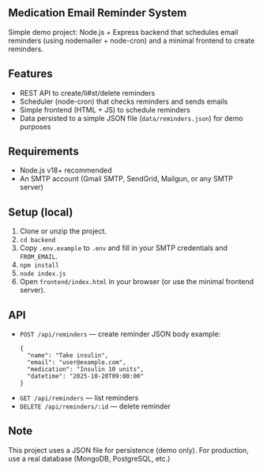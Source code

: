 ## Medication Email Reminder System

Simple demo project: Node.js + Express backend that schedules email reminders (using nodemailer + node-cron)
and a minimal frontend to create reminders.

## Features
- REST API to create/li#st/delete reminders
- Scheduler (node-cron) that checks reminders and sends emails
- Simple frontend (HTML + JS) to schedule reminders
- Data persisted to a simple JSON file (`data/reminders.json`) for demo purposes

## Requirements
- Node.js v18+ recommended
- An SMTP account (Gmail SMTP, SendGrid, Mailgun, or any SMTP server)

## Setup (local)
1. Clone or unzip the project.
2. `cd backend`
3. Copy `.env.example` to `.env` and fill in your SMTP credentials and `FROM_EMAIL`.
4. `npm install`
5. `node index.js`
6. Open `frontend/index.html` in your browser (or use the minimal frontend server).

## API
- `POST /api/reminders` — create reminder
  JSON body example:
  ```
  {
    "name": "Take insulin",
    "email": "user@example.com",
    "medication": "Insulin 10 units",
    "datetime": "2025-10-20T09:00:00"
  }
  ```
- `GET /api/reminders` — list reminders
- `DELETE /api/reminders/:id` — delete reminder

## Note
This project uses a JSON file for persistence (demo only). For production, use a real database (MongoDB, PostgreSQL, etc.)
